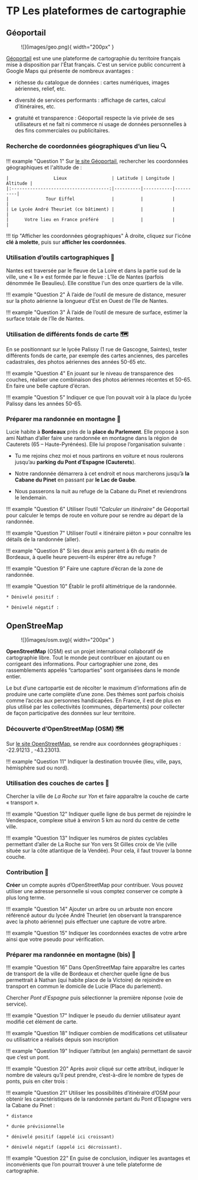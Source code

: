 # TP Les plateformes de cartographie

## Géoportail

<figure markdown>
![](images/geo.png){ width="200px" }
</figure>


[Géoportail](https://www.geoportail.gouv.fr/) est une une plateforme de cartographie du territoire français mise à disposition par l'État français. 
C'est un service public concurrent à Google Maps qui présente de nombreux avantages :

* richesse du catalogue de données : cartes numériques, images aériennes, relief, etc.

* diversité de services performants : affichage de cartes, calcul d’itinéraires, etc.

* gratuité et transparence : Géoportail respecte la vie privée de ses utilisateurs et ne fait ni commerce ni usage de données personnelles à des fins commerciales ou publicitaires.

### Recherche de coordonnées géographiques d’un lieu 🔍

!!! example "Question 1"
    Sur [le site Géoportail](https://www.geoportail.gouv.fr/), rechercher les coordonnées géographiques et l'altitude de :

    |                 Lieux                 | Latitude | Longitude | Altitude |
    |:-------------------------------------:|----------|-----------|----------|
    |              Tour Eiffel              |          |           |          |
    | Le Lycée André Theuriet (ce bâtiment) |          |           |          |
    |      Votre lieu en France préféré     |          |           |          |

!!! tip "Afficher les coordonnées géographiques"
    À droite, cliquez sur l'icône **clé à molette**, puis sur **afficher les coordonnées**.

### Utilisation d’outils cartographiques 📏

Nantes est traversée par le fleuve de La Loire et dans la partie sud de la ville, une « île » est formée par le fleuve : L’île de Nantes (parfois dénommée île Beaulieu). Elle constitue l'un des onze quartiers de la ville.

!!! example "Question 2" 
    À l’aide de l’outil de mesure de distance, mesurer sur la photo aérienne la longueur d’Est en Ouest de l’île de Nantes.

!!! example "Question 3" 
    À l’aide de l’outil de mesure de surface, estimer la surface totale de l’île de Nantes.


### Utilisation de différents fonds de carte 🗺️

En se positionnant sur le lycée Palissy (1 rue de Gascogne, Saintes), tester différents fonds de carte, par exemple des cartes anciennes, des parcelles cadastrales, des photos aériennes des années 50-65 etc.

!!! example "Question 4" 
    En jouant sur le niveau de transparence des couches, réaliser une combinaison des photos aériennes récentes et 50-65. En faire une belle capture d'écran.

!!! example "Question 5" 
    Indiquer ce que l’on pouvait voir à la place du lycée Palissy dans les années 50-65.


### Préparer ma randonnée en montagne 🚶

Lucie habite à **Bordeaux** près de la **place du Parlement**. Elle propose à son ami Nathan d’aller faire une randonnée en montagne dans la région de Cauterets (65 – Haute-Pyrénées). Elle lui propose l’organisation suivante :

* Tu me rejoins chez moi et nous partirons en voiture et nous roulerons jusqu’au **parking du Pont d’Espagne (Cauterets**).

* Notre randonnée démarrera à cet endroit et nous marcherons jusqu’à **la Cabane du Pinet** en passant par **le Lac de Gaube**.

* Nous passerons la nuit au refuge de la Cabane du Pinet et reviendrons le lendemain.

!!! example "Question 6" 
    Utiliser l’outil *"Calculer un itinéraire"* de Géoportail pour calculer le temps de route en voiture pour se rendre au départ de la randonnée.


!!! example "Question 7" 
    Utiliser l’outil « itinéraire piéton » pour connaître les détails de la randonnée (aller).

!!! example "Question 8" 
    Si les deux amis partent à 6h du matin de Bordeaux, à quelle heure peuvent-ils espérer être au refuge ?

!!! example "Question 9" 
    Faire une capture d’écran de la zone de randonnée.

!!! example "Question 10"
    Établir le profil altimétrique de la randonnée.

    * Dénivelé positif :

    * Dénivelé négatif :

## OpenStreeMap

<figure markdown>
![](images/osm.svg){ width="200px" }
</figure>

**OpenStreetMap** (OSM) est un projet international collaboratif de cartographie libre. Tout le monde peut contribuer en ajoutant ou en corrigeant des informations. Pour cartographier une zone, des rassemblements appelés “cartoparties” sont organisées dans le monde entier.

Le but d’une cartopartie est de récolter le maximum d’informations afin de produire une carte complète d’une zone. Des thèmes sont parfois choisis comme l’accès aux personnes handicapées.
En France, il est de plus en plus utilisé par les collectivités (communes, départements) pour collecter de façon participative des données sur leur territoire.

### Découverte d’OpenStreetMap (OSM) 🗺️

Sur [le site OpenStreetMap](https://www.openstreetmap.org/), se rendre aux coordonnées géographiques : -22.91213 , -43.23013.

!!! example "Question 11" 
     Indiquer la destination trouvée (lieu, ville, pays, hémisphère sud ou nord).

### Utilisation des couches de cartes 🚴

Chercher la ville de *La Roche sur Yon* et faire apparaître la couche de carte « transport ».

!!! example "Question 12" 
    Indiquer quelle ligne de bus permet de rejoindre le Vendespace, complexe situé à environ 5 km au nord du centre de cette ville.

!!! example "Question 13" 
    Indiquer les numéros de pistes cyclables permettant d’aller de La Roche sur Yon vers St Gilles croix de Vie (ville située sur la côte atlantique de la Vendée). Pour cela, il faut trouver la bonne couche.

### Contribution 🤝

**Créer** un compte auprès d’OpenStreetMap pour contribuer. Vous pouvez utiliser une adresse personnelle si vous comptez conserver ce compte à plus long terme.

!!! example "Question 14" 
    Ajouter un arbre ou un arbuste non encore référencé autour du lycée André Theuriet (en observant la transparence avec la photo aérienne) puis effectuer une capture de votre arbre.

!!! example "Question 15"
    Indiquer les coordonnées exactes de votre arbre ainsi que votre pseudo pour vérification.

### Préparer ma randonnée en montagne (bis) 🚶

!!! example "Question 16"
    Dans OpenStreetMap faire apparaître les cartes de transport de la ville de Bordeaux et chercher quelle ligne de bus permettrait à Nathan (qui habite place de la Victoire) de rejoindre en transport en commun le domicile de Lucie (Place du parlement).

Chercher *Pont d’Espagne* puis sélectionner la première réponse (voie de service).

!!! example "Question 17"
    Indiquer le pseudo du dernier utilisateur ayant modifié cet élément de carte.

!!! example "Question 18"
    Indiquer combien de modifications cet utilisateur ou utilisatrice a réalisés depuis son inscription

!!! example "Question 19"
    Indiquer l’attribut (en anglais) permettant de savoir que c’est un pont.

!!! example "Question 20"
    Après avoir cliqué sur cette attribut, indiquer le nombre de valeurs qu’il peut prendre, c’est-à-dire le nombre de types de ponts, puis en citer trois :

!!! example "Question 21"
    Utiliser les possibilités d’itinéraire d’OSM pour obtenir les caractéristiques de la randonnée partant du Pont d’Espagne vers la Cabane du Pinet :
    
    * distance
    
    * durée prévisionnelle
    
    * dénivelé positif (appelé ici croissant)
    
    * dénivelé négatif (appelé ici décroissant).

!!! example "Question 22"
    En guise de conclusion, indiquer les avantages et inconvénients que l’on pourrait trouver à une telle plateforme de cartographie.